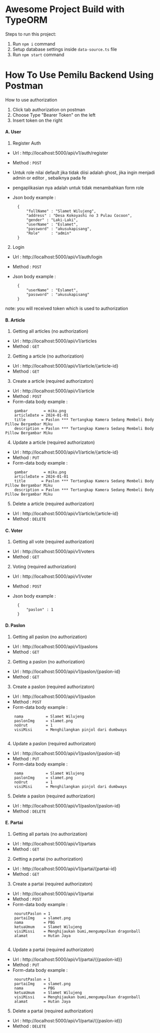 # Awesome Project Build with TypeORM

Steps to run this project:

1. Run `npm i` command
2. Setup database settings inside `data-source.ts` file
3. Run `npm start` command

# How To Use Pemilu Backend Using Postman

How to use authorization
1. Click tab authorization on postman
2. Choose Type "Bearer Token" on the left
3. Insert token on the right


#### A. User

1. Register Auth<br>
* Url : http://localhost:5000/api/v1/auth/register
* Method : `POST`
* Untuk role nilai default jika tidak diisi adalah ghost, jika ingin menjadi admin or editor , sebaiknya pada fe 
* pengaplikasian nya adalah untuk tidak menambahkan form role
* Json body example :

        {
            "fullName" : "Slamet Wilujeng",
            "address" : "Desa Kokoyashi no 3 Pulau Cocoon",
            "gender" : "Laki-Laki",
            "userName" : "Eslamet",
            "password" : "akusukapisang",
            "Role"     : "admin"
        }

2. Login<br>
* Url       : http://localhost:5000/api/v1/auth/login
* Method    : `POST`
* Json body example :

        {
            "userName" : "Eslamet",
            "password" : "akusukapisang"
        }

note: you will received token which is used to authorization<br>


#### B. Article

1. Getting all articles (no authorization)<br>
* Url       : http://localhost:5000/api/v1/articles
* Method    : `GET`
  
2. Getting a article (no authorization)<br>
* Url       : http://localhost:5000/api/v1/article/{article-id}
* Method    : `GET`

3. Create a article (required authorizaton)
* Url       : http://localhost:5000/api/v1/article
* Method    : `POST`
* Form-data body example :
```
    gambar       = miku.png 
    articleDate = 2024-01-01
    title       = Paslon *** Tertangkap Kamera Sedang Membeli Body Pillow Bergambar Miku
    description = Paslon *** Tertangkap Kamera Sedang Membeli Body Pillow Bergambar Miku
```

4. Update a article (required authorizaton)<br>  
* Url       : http://localhost:5000/api/v1/article/{article-id}
* Method    : `PUT`
* Form-data body example :
```
    gambar       = miku.png 
    articleDate = 2024-01-01
    title       = Paslon *** Tertangkap Kamera Sedang Membeli Body Pillow Bergambar Miku
    description = Paslon *** Tertangkap Kamera Sedang Membeli Body Pillow Bergambar Miku
```

5. Delete a article (required authorization)<br>
* Url       : http://localhost:5000/api/v1/article/{article-id}
* Method    : `DELETE`


#### C. Voter

1. Getting all vote (required authorization)<br>
* Url       : http://localhost:5000/api/v1/voters
* Method    : `GET`

2. Voting (required authorization)<br>
* Url       : http://localhost:5000/api/v1/voter<br>
* Method    : `POST`
* Json body example :

        {
            "paslon" : 1
        }


#### D. Paslon

1. Getting all paslon (no authorization)<br>
* Url       : http://localhost:5000/api/v1/paslons
* Method    : `GET`
  
2. Getting a paslon (no authorization)<br>
* Url       : http://localhost:5000/api/v1/paslon/{paslon-id}
* Method    : `GET`

3. Create a paslon (required authorizaton)
* Url       : http://localhost:5000/api/v1/paslon
* Method    : `POST`
* Form-data body example :
````
    nama          = Slamet Wilujeng
    paslonImg     = slamet.png
    noUrut        = 1
    visiMisi      = Menghilangkan pinjol dari dumbways
    
````
4. Update a paslon (required authorizaton)
* Url       : http://localhost:5000/api/v1/paslon/{paslon-id}
* Method    : `PUT`
* Form-data body example :
```
    nama          = Slamet Wilujeng
    paslonImg     = slamet.png
    noUrut        = 1
    visiMisi      = Menghilangkan pinjol dari dumbways
```
5. Delete a paslon (required authorization)<br>
* Url       : http://localhost:5000/api/v1/paslon/{paslon-id}
* Method    : `DELETE`

#### E. Partai

1. Getting all partais (no authorization)<br>
* Url       : http://localhost:5000/api/v1/partais
* Method    : `GET`
  
2. Getting a partai (no authorization)<br>
* Url       : http://localhost:5000/api/v1/partai/{partai-id}
* Method    : `GET`

3. Create a partai (required authorizaton)
* Url       : http://localhost:5000/api/v1/partai
* Method    : `POST`
* Form-data body example :
```
    nourutPaslon = 1
    partaiImg    = slamet.png
    nama         = PBG
    ketuaUmum    = Slamet Wilujeng
    visiMissi    = Menghijaukan bumi,mengumpulkan dragonball
    alamat       = Hutan Jaya
   
```
4. Update a partai (required authorizaton)
* Url       : http://localhost:5000/api/v1/partai/{{paslon-id}}
* Method    : `PUT`
* Form-data body example :
```
    nourutPaslon = 1
    partaiImg    = slamet.png
    nama         = PBG
    ketuaUmum    = Slamet Wilujeng
    visiMissi    = Menghijaukan bumi,mengumpulkan dragonball
    alamat       = Hutan Jaya
```
5. Delete a partai (required authorization)<br>
* Url       : http://localhost:5000/api/v1/partai/{{paslon-id}}
* Method    : `DELETE`


